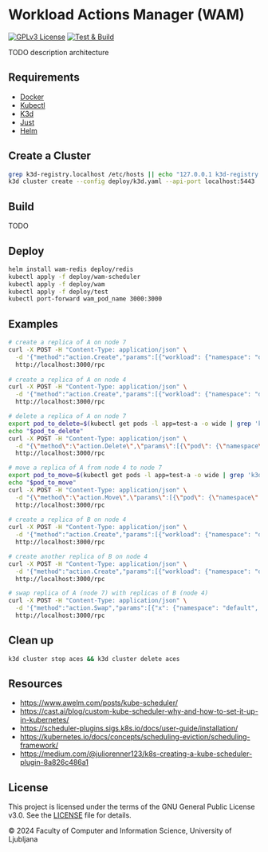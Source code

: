 # Workload Actions Manager (WAM)

[![GPLv3 License](https://img.shields.io/badge/License-GPLv3-blue.svg)](https://www.gnu.org/licenses/gpl-3.0)
[![Test & Build](https://github.com/ACES-EU/workload-actions-manager/actions/workflows/test_and_build.yaml/badge.svg?event=push)](https://github.com/ACES-EU/workload-actions-manager/actions/workflows/test_and_build.yaml)

TODO description
architecture

## Requirements

- [Docker](https://docs.docker.com/get-docker/)
- [Kubectl](https://kubernetes.io/docs/tasks/tools/#kubectl)
- [K3d](https://k3d.io/v5.2.2/#installation)
- [Just](https://github.com/casey/just?tab=readme-ov-file#installation)
- [Helm](https://helm.sh/docs/intro/install/)

## Create a Cluster

```bash
grep k3d-registry.localhost /etc/hosts || echo "127.0.0.1 k3d-registry.localhost" | sudo tee -a /etc/hosts
k3d cluster create --config deploy/k3d.yaml --api-port localhost:5443
```

## Build

TODO

## Deploy

```bash
helm install wam-redis deploy/redis
kubectl apply -f deploy/wam-scheduler
kubectl apply -f deploy/wam
kubectl apply -f deploy/test
kubectl port-forward wam_pod_name 3000:3000
```

## Examples

```bash
# create a replica of A on node 7
curl -X POST -H "Content-Type: application/json" \
  -d '{"method":"action.Create","params":[{"workload": {"namespace": "default", "apiVersion": "apps/v1", "kind": "Deployment", "name": "test-a"}, "node": {"name": "k3d-aces-agent-7"}}], "id":"1"}' \
  http://localhost:3000/rpc
  
# create a replica of A on node 4
curl -X POST -H "Content-Type: application/json" \
  -d '{"method":"action.Create","params":[{"workload": {"namespace": "default", "apiVersion": "apps/v1", "kind": "Deployment", "name": "test-a"}, "node": {"name": "k3d-aces-agent-4"}}], "id":"1"}' \
  http://localhost:3000/rpc

# delete a replica of A on node 7
export pod_to_delete=$(kubectl get pods -l app=test-a -o wide | grep 'k3d-aces-agent-7' | awk '{print $1}' | head -n 1)
echo "$pod_to_delete"
curl -X POST -H "Content-Type: application/json" \
  -d "{\"method\":\"action.Delete\",\"params\":[{\"pod\": {\"namespace\": \"default\", \"name\": \"$pod_to_delete\"}}], \"id\":\"1\"}" \
  http://localhost:3000/rpc

# move a replica of A from node 4 to node 7
export pod_to_move=$(kubectl get pods -l app=test-a -o wide | grep 'k3d-aces-agent-4' | awk '{print $1}' | head -n 1)
echo "$pod_to_move"
curl -X POST -H "Content-Type: application/json" \
  -d "{\"method\":\"action.Move\",\"params\":[{\"pod\": {\"namespace\": \"default\", \"name\": \"$pod_to_move\"}, \"node\": {\"name\": \"k3d-aces-agent-1\"}}], \"id\":\"1\"}" \
  http://localhost:3000/rpc
  
# create a replica of B on node 4
curl -X POST -H "Content-Type: application/json" \
  -d '{"method":"action.Create","params":[{"workload": {"namespace": "default", "apiVersion": "apps/v1", "kind": "Deployment", "name": "test-b"}, "node": {"name": "k3d-aces-agent-4"}}], "id":"1"}' \
  http://localhost:3000/rpc

# create another replica of B on node 4
curl -X POST -H "Content-Type: application/json" \
  -d '{"method":"action.Create","params":[{"workload": {"namespace": "default", "apiVersion": "apps/v1", "kind": "Deployment", "name": "test-b"}, "node": {"name": "k3d-aces-agent-4"}}], "id":"1"}' \
  http://localhost:3000/rpc

# swap replica of A (node 7) with replicas of B (node 4)
curl -X POST -H "Content-Type: application/json" \
  -d '{"method":"action.Swap","params":[{"x": {"namespace": "default", "name": "test-a-pod-id"}, "y": [{"namespace": "default", "name": "test-b-pod-1-id"}, {"namespace": "default", "name": "test-b-pod-2-id"}]}], "id":"1"}' \
  http://localhost:3000/rpc

```

## Clean up

``` bash
k3d cluster stop aces && k3d cluster delete aces
```

## Resources

- https://www.awelm.com/posts/kube-scheduler/
- https://cast.ai/blog/custom-kube-scheduler-why-and-how-to-set-it-up-in-kubernetes/
- https://scheduler-plugins.sigs.k8s.io/docs/user-guide/installation/
- https://kubernetes.io/docs/concepts/scheduling-eviction/scheduling-framework/
- https://medium.com/@juliorenner123/k8s-creating-a-kube-scheduler-plugin-8a826c486a1

## License

This project is licensed under the terms of the GNU General Public License v3.0. See the [LICENSE](LICENSE) file for details.

© 2024 Faculty of Computer and Information Science, University of Ljubljana